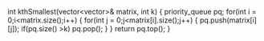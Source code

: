int kthSmallest(vector<vector<int>>& matrix, int k) {
priority_queue<int> pq;
for(int i = 0;i<matrix.size();i++)
{
for(int j = 0;j<matrix[i].size();j++)
{
pq.push(matrix[i][j]);
if(pq.size() >k)
pq.pop();
}
}
return pq.top();
}
​